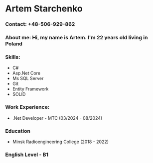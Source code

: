 # Artem Starchenko
### Contact: +48-506-929-862
### About me: Hi, my name is Artem. I'm 22 years old living in Poland
### Skills: 
- C#
- Asp.Net Core
- Ms SQL Server
- Git
- Entity Framework
- SOLID
### Work Experience:
- .Net Developer - MTC (03/2024 - 08/2024)
### Education 
- Minsk Radioengineering College (2018 - 2022)
### English Level - B1
